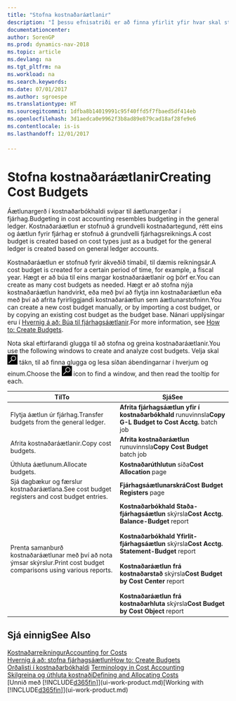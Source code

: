```yaml
---
title: "Stofna kostnaðaráætlanir"
description: "Í þessu efnisatriði er að finna yfirlit yfir hvar skal stofna og greina kostnaðaráætlanir."
documentationcenter: 
author: SorenGP
ms.prod: dynamics-nav-2018
ms.topic: article
ms.devlang: na
ms.tgt_pltfrm: na
ms.workload: na
ms.search.keywords: 
ms.date: 07/01/2017
ms.author: sgroespe
ms.translationtype: HT
ms.sourcegitcommit: 1dfba8b14019991c95f40ffd5f7fbaed5df414eb
ms.openlocfilehash: 3d1aedca0e9962f3b8ad89e879cad18af28fe9e6
ms.contentlocale: is-is
ms.lasthandoff: 12/01/2017

---
```

# <a name="creating-cost-budgets"></a><span data-ttu-id="c1982-103">Stofna kostnaðaráætlanir</span><span class="sxs-lookup"><span data-stu-id="c1982-103">Creating Cost Budgets</span></span>
<span data-ttu-id="c1982-104">Áætlunargerð í kostnaðarbókhaldi svipar til áætlunargerðar í fjárhag.</span><span class="sxs-lookup"><span data-stu-id="c1982-104">Budgeting in cost accounting resembles budgeting in the general ledger.</span></span> <span data-ttu-id="c1982-105">Kostnaðaráætlun er stofnuð á grundvelli kostnaðartegund, rétt eins og áætlun fyrir fjárhag er stofnuð á grundvelli fjárhagsreiknings.</span><span class="sxs-lookup"><span data-stu-id="c1982-105">A cost budget is created based on cost types just as a budget for the general ledger is created based on general ledger accounts.</span></span>  

<span data-ttu-id="c1982-106">Kostnaðaráætlun er stofnuð fyrir ákveðið tímabil, til dæmis reikningsár.</span><span class="sxs-lookup"><span data-stu-id="c1982-106">A cost budget is created for a certain period of time, for example, a fiscal year.</span></span> <span data-ttu-id="c1982-107">Hægt er að búa til eins margar kostnaðaráætlanir og þörf er.</span><span class="sxs-lookup"><span data-stu-id="c1982-107">You can create as many cost budgets as needed.</span></span> <span data-ttu-id="c1982-108">Hægt er að stofna nýja kostnaðaráætlun handvirkt, eða með því að flytja inn kostnaðaráætlun eða með því að afrita fyrirliggjandi kostnaðaráætlun sem áætlunarstofninn.</span><span class="sxs-lookup"><span data-stu-id="c1982-108">You can create a new cost budget manually, or by importing a cost budget, or by copying an existing cost budget as the budget base.</span></span> <span data-ttu-id="c1982-109">Nánari upplýsingar eru í [Hvernig á að: Búa til fjárhagsáætlanir](finance-how-create-budgets.md).</span><span class="sxs-lookup"><span data-stu-id="c1982-109">For more information, see [How to: Create Budgets](finance-how-create-budgets.md).</span></span>

<span data-ttu-id="c1982-110">Nota skal eftirfarandi glugga til að stofna og greina kostnaðaráætlanir.</span><span class="sxs-lookup"><span data-stu-id="c1982-110">You use the following windows to create and analyze cost budgets.</span></span> <span data-ttu-id="c1982-111">Velja skal ![Leit að síðu eða skýrslu](media/ui-search/search_small.png "Leit að síðu eða skýrslu táknið") tákn, til að finna glugga og lesa síðan ábendingarnar í hverjum og einum.</span><span class="sxs-lookup"><span data-stu-id="c1982-111">Choose the ![Search for Page or Report](media/ui-search/search_small.png "Search for Page or Report icon") icon to find a window, and then read the tooltip for each.</span></span>

|<span data-ttu-id="c1982-112">Til</span><span class="sxs-lookup"><span data-stu-id="c1982-112">To</span></span>|<span data-ttu-id="c1982-113">Sjá</span><span class="sxs-lookup"><span data-stu-id="c1982-113">See</span></span>|  
|--------|---------|  
|<span data-ttu-id="c1982-114">Flytja áætlun úr fjárhag.</span><span class="sxs-lookup"><span data-stu-id="c1982-114">Transfer budgets from the general ledger.</span></span>|<span data-ttu-id="c1982-115">**Afrita fjárhagsáætlun yfir í kostnaðarbókhald** runuvinnsla</span><span class="sxs-lookup"><span data-stu-id="c1982-115">**Copy G-L Budget to Cost Acctg.** batch job</span></span>|  
|<span data-ttu-id="c1982-116">Afrita kostnaðaráætlanir.</span><span class="sxs-lookup"><span data-stu-id="c1982-116">Copy cost budgets.</span></span>|<span data-ttu-id="c1982-117">**Afrita kostnaðaráætlun** runuvinnsla</span><span class="sxs-lookup"><span data-stu-id="c1982-117">**Copy Cost Budget** batch job</span></span>|  
|<span data-ttu-id="c1982-118">Úthluta áætlunum.</span><span class="sxs-lookup"><span data-stu-id="c1982-118">Allocate budgets.</span></span>|<span data-ttu-id="c1982-119">**Kostnaðarúthlutun** síða</span><span class="sxs-lookup"><span data-stu-id="c1982-119">**Cost Allocation** page</span></span>|  
|<span data-ttu-id="c1982-120">Sjá dagbækur og færslur kostnaðaráætlana.</span><span class="sxs-lookup"><span data-stu-id="c1982-120">See cost budget registers and cost budget entries.</span></span>|<span data-ttu-id="c1982-121">**Fjárhagsáætlunarskrá**</span><span class="sxs-lookup"><span data-stu-id="c1982-121">**Cost Budget Registers** page</span></span>|  
|<span data-ttu-id="c1982-122">Prenta samanburð kostnaðaráætlunar með því að nota ýmsar skýrslur.</span><span class="sxs-lookup"><span data-stu-id="c1982-122">Print cost budget comparisons using various reports.</span></span>|<span data-ttu-id="c1982-123">**Kostnaðarbókhald Staða-fjárhagsáætlun** skýrsla</span><span class="sxs-lookup"><span data-stu-id="c1982-123">**Cost Acctg. Balance-Budget** report</span></span><br /><br /> <span data-ttu-id="c1982-124">**Kostnaðarbókhald Yfirlit-fjárhagsáætlun** skýrsla</span><span class="sxs-lookup"><span data-stu-id="c1982-124">**Cost Acctg. Statement-Budget** report</span></span><br /><br /> <span data-ttu-id="c1982-125">**Kostnaðaráætlun frá kostnaðarstað** skýrsla</span><span class="sxs-lookup"><span data-stu-id="c1982-125">**Cost Budget by Cost Center** report</span></span><br /><br /> <span data-ttu-id="c1982-126">**Kostnaðaráætlun frá kostnaðarhluta** skýrsla</span><span class="sxs-lookup"><span data-stu-id="c1982-126">**Cost Budget by Cost Object** report</span></span>|  

## <a name="see-also"></a><span data-ttu-id="c1982-127">Sjá einnig</span><span class="sxs-lookup"><span data-stu-id="c1982-127">See Also</span></span>  
[<span data-ttu-id="c1982-128">Kostnaðarreikningur</span><span class="sxs-lookup"><span data-stu-id="c1982-128">Accounting for Costs</span></span>](finance-manage-cost-accounting.md)  
[<span data-ttu-id="c1982-129">Hvernig á að: stofna fjárhagsáætlun</span><span class="sxs-lookup"><span data-stu-id="c1982-129">How to: Create Budgets</span></span>](finance-how-create-budgets.md)  
<span data-ttu-id="c1982-130">[Orðalisti í kostnaðarbókhaldi](finance-terminology-in-cost-accounting.md) </span><span class="sxs-lookup"><span data-stu-id="c1982-130">[Terminology in Cost Accounting](finance-terminology-in-cost-accounting.md) </span></span>  
[<span data-ttu-id="c1982-131">Skilgreina og úthluta kostnaði</span><span class="sxs-lookup"><span data-stu-id="c1982-131">Defining and Allocating Costs</span></span>](finance-define-and-allocate-costs.md)  
<span data-ttu-id="c1982-132">[Unnið með [!INCLUDE[d365fin](includes/d365fin_md.md)]](ui-work-product.md)</span><span class="sxs-lookup"><span data-stu-id="c1982-132">[Working with [!INCLUDE[d365fin](includes/d365fin_md.md)]](ui-work-product.md)</span></span>

